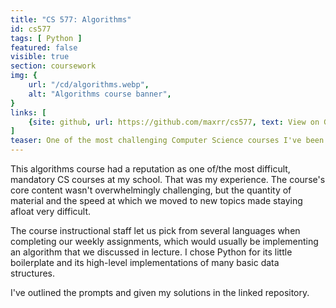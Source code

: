 ```yaml
---
title: "CS 577: Algorithms"
id: cs577
tags: [ Python ]
featured: false
visible: true
section: coursework
img: {
    url: "/cd/algorithms.webp",
    alt: "Algorithms course banner",
}
links: [
    {site: github, url: https://github.com/maxrr/cs577, text: View on Github }
]
teaser: One of the most challenging Computer Science courses I've been required to take, Algorithms required me to think analytically and deeply about the problems we were given.
---
```


This algorithms course had a reputation as one of/the most difficult, mandatory CS courses at my school. That was my experience. The course's core content wasn't overwhelmingly challenging, but the quantity of material and the speed at which we moved to new topics made staying afloat very difficult.

The course instructional staff let us pick from several languages when completing our weekly assignments, which would usually be implementing an algorithm that we discussed in lecture. I chose Python for its little boilerplate and its high-level implementations of many basic data structures.

I've outlined the prompts and given my solutions in the linked repository.
